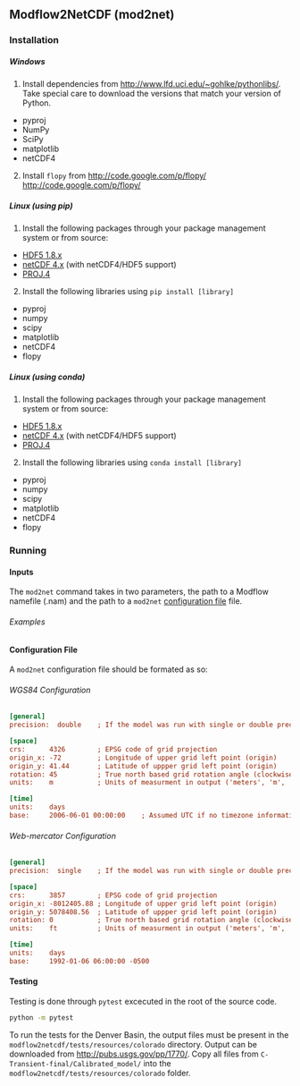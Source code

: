 ## Modflow2NetCDF (mod2net)

### Installation

##### Windows

1.  Install dependencies from http://www.lfd.uci.edu/~gohlke/pythonlibs/.  Take
special care to download the versions that match your version of Python.
  * pyproj
  * NumPy
  * SciPy
  * matplotlib
  * netCDF4

2.  Install `flopy` from http://code.google.com/p/flopy/
http://code.google.com/p/flopy/


##### Linux (using pip)

1.  Install the following packages through your package management system or from source:
  * [HDF5 1.8.x](http://www.hdfgroup.org/HDF5/release/obtain5.html)
  * [netCDF 4.x](http://www.unidata.ucar.edu/downloads/netcdf/index.jsp) (with netCDF4/HDF5 support)
  * [PROJ.4](http://trac.osgeo.org/proj/)

2.  Install the following libraries using `pip install [library]`
  * pyproj
  * numpy
  * scipy
  * matplotlib
  * netCDF4
  * flopy


##### Linux (using conda)

1.  Install the following packages through your package management system or from source:
  * [HDF5 1.8.x](http://www.hdfgroup.org/HDF5/release/obtain5.html)
  * [netCDF 4.x](http://www.unidata.ucar.edu/downloads/netcdf/index.jsp) (with netCDF4/HDF5 support)
  * [PROJ.4](http://trac.osgeo.org/proj/)

2.  Install the following libraries using `conda install [library]`
  * pyproj
  * numpy
  * scipy
  * matplotlib
  * netCDF4
  * flopy

### Running

#### Inputs

The `mod2net` command takes in two parameters, the path to a Modflow namefile
(.nam) and the path to a `mod2net` [configuration file](#configuration-file) file.

###### Examples


#### Configuration File

A `mod2net` configuration file should be formated as so:


###### WGS84 Configuration
```ini
[general]
precision:  double    ; If the model was run with single or double precision. 'single' or 'double'.

[space]
crs:      4326        ; EPSG code of grid projection
origin_x: -72         ; Longitude of upper grid left point (origin)
origin_y: 41.44       ; Latitude of uppper grid left point (origin)
rotation: 45          ; True north based grid rotation angle (clockwise from true north)
units:    m           ; Units of measurment in output ('meters', 'm', 'feet', 'ft', or 'f')

[time]
units:    days
base:     2006-06-01 00:00:00    ; Assumed UTC if no timezone information is specified
```

###### Web-mercator Configuration
```ini
[general]
precision:  single    ; If the model was run with single or double precision. 'single' or 'double'.

[space]
crs:      3857        ; EPSG code of grid projection
origin_x: -8012405.88 ; Longitude of upper grid left point (origin)
origin_y: 5078408.56  ; Latitude of uppper grid left point (origin)
rotation: 0           ; True north based grid rotation angle (clockwise from true north)
units:    ft          ; Units of measurment in output ('meters', 'm', 'feet', 'ft', or 'f')

[time]
units:    days
base:     1992-01-06 06:00:00 -0500
```


#### Testing

Testing is done through `pytest` excecuted in the root of the source code.

```bash
python -m pytest
```

To run the tests for the Denver Basin, the output files must be present in the `modflow2netcdf/tests/resources/colorado` directory.  Output can be downloaded from http://pubs.usgs.gov/pp/1770/.  Copy all files from `C-Transient-final/Calibrated_model/` into the `modflow2netcdf/tests/resources/colorado` folder.
